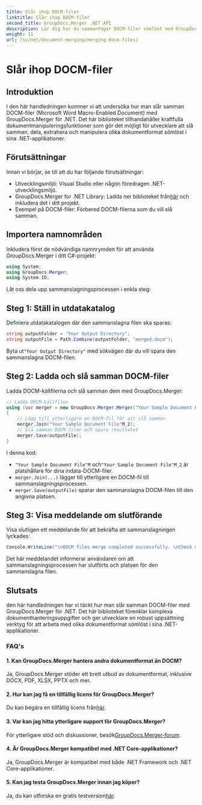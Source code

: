 ```yaml
---
title: Slår ihop DOCM-filer
linktitle: Slår ihop DOCM-filer
second_title: GroupDocs.Merger .NET API
description: Lär dig hur du sammanfogar DOCM-filer sömlöst med GroupDocs.Merger för .NET. Enkel och effektiv dokumenthantering för .NET-applikationer.
weight: 11
url: /sv/net/document-merging/merging-docm-files/
---
```


# Slår ihop DOCM-filer

## Introduktion
I den här handledningen kommer vi att undersöka hur man slår samman DOCM-filer (Microsoft Word Macro-Enabled Document) med GroupDocs.Merger för .NET. Det här biblioteket tillhandahåller kraftfulla dokumentmanipuleringsfunktioner som gör det möjligt för utvecklare att slå samman, dela, extrahera och manipulera olika dokumentformat sömlöst i sina .NET-applikationer.
## Förutsättningar
Innan vi börjar, se till att du har följande förutsättningar:
- Utvecklingsmiljö: Visual Studio eller någon föredragen .NET-utvecklingsmiljö.
-  GroupDocs.Merger for .NET Library: Ladda ner biblioteket från[här](https://releases.groupdocs.com/merger/net/) och inkludera det i ditt projekt.
- Exempel på DOCM-filer: Förbered DOCM-filerna som du vill slå samman.
  

## Importera namnområden
Inkludera först de nödvändiga namnrymden för att använda GroupDocs.Merger i ditt C#-projekt:
```csharp
using System; 
using GroupDocs.Merger;
using System.IO;
```

Låt oss dela upp sammanslagningsprocessen i enkla steg:
## Steg 1: Ställ in utdatakatalog
Definiera utdatakatalogen där den sammanslagna filen ska sparas:
```csharp
string outputFolder = "Your Output Directory";
string outputFile = Path.Combine(outputFolder, "merged.docm");
```
 Byta ut`"Your Output Directory"` med sökvägen där du vill spara den sammanslagna DOCM-filen.
## Steg 2: Ladda och slå samman DOCM-filer
Ladda DOCM-källfilerna och slå samman dem med GroupDocs.Merger:
```csharp
// Ladda DOCM-källfilen
using (var merger = new GroupDocs.Merger.Merger("Your Sample Document File"M))
{
    // Lägg till ytterligare en DOCM-fil för att slå samman
    merger.Join("Your Sample Document File"M_2);
    // Slå samman DOCM-filer och spara resultatet
    merger.Save(outputFile);
}
```
I denna kod:
- `"Your Sample Document File"M` och`"Your Sample Document File"M_2` är platshållare för dina indata-DOCM-filer.
- `merger.Join(...)` lägger till ytterligare en DOCM-fil till sammanslagningsprocessen.
- `merger.Save(outputFile)` sparar den sammanslagna DOCM-filen till den angivna platsen.
## Steg 3: Visa meddelande om slutförande
Visa slutligen ett meddelande för att bekräfta att sammanslagningen lyckades:
```csharp
Console.WriteLine("\nDOCM files merge completed successfully. \nCheck output in {0}", outputFolder);
```
Det här meddelandet informerar användaren om att sammanslagningsprocessen har slutförts och platsen för den sammanslagna filen.

## Slutsats
den här handledningen har vi täckt hur man slår samman DOCM-filer med GroupDocs.Merger för .NET. Det här biblioteket förenklar komplexa dokumenthanteringsuppgifter och ger utvecklare en robust uppsättning verktyg för att arbeta med olika dokumentformat sömlöst i sina .NET-applikationer.

### FAQ's
#### 1. Kan GroupDocs.Merger hantera andra dokumentformat än DOCM?
Ja, GroupDocs.Merger stöder ett brett utbud av dokumentformat, inklusive DOCX, PDF, XLSX, PPTX och mer.
#### 2. Hur kan jag få en tillfällig licens för GroupDocs.Merger?
 Du kan begära en tillfällig licens från[här](https://purchase.groupdocs.com/temporary-license/).
#### 3. Var kan jag hitta ytterligare support för GroupDocs.Merger?
 För ytterligare stöd och diskussioner, besök[GroupDocs.Merger-forum](https://forum.groupdocs.com/c/merger/32).
#### 4. Är GroupDocs.Merger kompatibel med .NET Core-applikationer?
Ja, GroupDocs.Merger är kompatibel med både .NET Framework och .NET Core-applikationer.
#### 5. Kan jag testa GroupDocs.Merger innan jag köper?
 Ja, du kan utforska en gratis testversion[här](https://releases.groupdocs.com/).